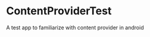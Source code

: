ContentProviderTest
===================

A test app to familiarize with content provider in android
